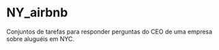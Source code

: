 # NY_airbnb
Conjuntos de tarefas para responder perguntas do CEO de uma empresa sobre aluguéis em NYC. 
